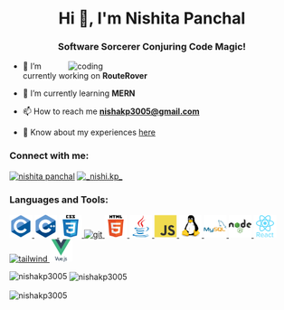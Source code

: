 <h1 align="center">Hi 👋, I'm Nishita Panchal</h1>
<h3 align="center">Software Sorcerer Conjuring Code Magic!</h3>
<img align = "right" alt = "coding"width = "400" src = "https://cdn.dribbble.com/users/4055494/screenshots/15215756/media/d2b66c4ca0192aa26d103448b3d1518b.gif">
<!-- <p align="left"> <a href="https://github.com/ryo-ma/github-profile-trophy"><img src="https://github-profile-trophy.vercel.app/?username=nishakp3005" alt="nishakp3005" /></a> </p> -->

- 🔭 I’m currently working on **RouteRover**

- 🌱 I’m currently learning **MERN**

- 📫 How to reach me **nishakp3005@gmail.com**

- 📄 Know about my experiences [here](https://drive.google.com/file/d/1YjZ0Iu2EvbCWGAvhIkwnVUfviaustQsE/view)

<h3 align="left">Connect with me:</h3>
<p align="left">
<!-- <a href="https://codepen.io/nishita-panchal" target="blank"><img align="center" src="https://raw.githubusercontent.com/rahuldkjain/github-profile-readme-generator/master/src/images/icons/Social/codepen.svg" alt="nishita-panchal" height="30" width="40" /></a> -->
<a href="https://linkedin.com/in/nishita panchal" target="blank"><img align="center" src="https://raw.githubusercontent.com/rahuldkjain/github-profile-readme-generator/master/src/images/icons/Social/linked-in-alt.svg" alt="nishita panchal" height="30" width="40" /></a>
<a href="https://instagram.com/_nishi.kp_" target="blank"><img align="center" src="https://raw.githubusercontent.com/rahuldkjain/github-profile-readme-generator/master/src/images/icons/Social/instagram.svg" alt="_nishi.kp_" height="30" width="40" /></a>
<!-- <a href="https://dribbble.com/nishakp3005" target="blank"><img align="center" src="https://raw.githubusercontent.com/rahuldkjain/github-profile-readme-generator/master/src/images/icons/Social/dribbble.svg" alt="nishakp3005" height="30" width="40" /></a>
<a href="https://www.codechef.com/users/nishakp3005" target="blank"><img align="center" src="https://cdn.jsdelivr.net/npm/simple-icons@3.1.0/icons/codechef.svg" alt="nishakp3005" height="30" width="40" /></a>
<a href="https://www.hackerrank.com/nishakp3005" target="blank"><img align="center" src="https://raw.githubusercontent.com/rahuldkjain/github-profile-readme-generator/master/src/images/icons/Social/hackerrank.svg" alt="nishakp3005" height="30" width="40" /></a>
<a href="https://codeforces.com/profile/ocean._.blue" target="blank"><img align="center" src="https://raw.githubusercontent.com/rahuldkjain/github-profile-readme-generator/master/src/images/icons/Social/codeforces.svg" alt="ocean._.blue" height="30" width="40" /></a>
<a href="https://www.leetcode.com/nishakp_3005" target="blank"><img align="center" src="https://raw.githubusercontent.com/rahuldkjain/github-profile-readme-generator/master/src/images/icons/Social/leet-code.svg" alt="nishakp_3005" height="30" width="40" /></a>
<a href="https://auth.geeksforgeeks.org/user/nishak4l6d" target="blank"><img align="center" src="https://raw.githubusercontent.com/rahuldkjain/github-profile-readme-generator/master/src/images/icons/Social/geeks-for-geeks.svg" alt="nishak4l6d" height="30" width="40" /></a>
</p> -->

<h3 align="left">Languages and Tools:</h3>
<p align="left"> <a href="https://www.cprogramming.com/" target="_blank" rel="noreferrer"> <img src="https://raw.githubusercontent.com/devicons/devicon/master/icons/c/c-original.svg" alt="c" width="40" height="40"/> </a> <a href="https://www.w3schools.com/cpp/" target="_blank" rel="noreferrer"> <img src="https://raw.githubusercontent.com/devicons/devicon/master/icons/cplusplus/cplusplus-original.svg" alt="cplusplus" width="40" height="40"/> </a> <a href="https://www.w3schools.com/css/" target="_blank" rel="noreferrer"> <img src="https://raw.githubusercontent.com/devicons/devicon/master/icons/css3/css3-original-wordmark.svg" alt="css3" width="40" height="40"/> </a> <a href="https://git-scm.com/" target="_blank" rel="noreferrer"> <img src="https://www.vectorlogo.zone/logos/git-scm/git-scm-icon.svg" alt="git" width="40" height="40"/> </a> <a href="https://www.w3.org/html/" target="_blank" rel="noreferrer"> <img src="https://raw.githubusercontent.com/devicons/devicon/master/icons/html5/html5-original-wordmark.svg" alt="html5" width="40" height="40"/> </a> <a href="https://www.java.com" target="_blank" rel="noreferrer"> <img src="https://raw.githubusercontent.com/devicons/devicon/master/icons/java/java-original.svg" alt="java" width="40" height="40"/> </a> <a href="https://developer.mozilla.org/en-US/docs/Web/JavaScript" target="_blank" rel="noreferrer"> <img src="https://raw.githubusercontent.com/devicons/devicon/master/icons/javascript/javascript-original.svg" alt="javascript" width="40" height="40"/> </a> <a href="https://www.linux.org/" target="_blank" rel="noreferrer"> <img src="https://raw.githubusercontent.com/devicons/devicon/master/icons/linux/linux-original.svg" alt="linux" width="40" height="40"/> </a> <a href="https://www.mysql.com/" target="_blank" rel="noreferrer"> <img src="https://raw.githubusercontent.com/devicons/devicon/master/icons/mysql/mysql-original-wordmark.svg" alt="mysql" width="40" height="40"/> </a> <a href="https://nodejs.org" target="_blank" rel="noreferrer"> <img src="https://raw.githubusercontent.com/devicons/devicon/master/icons/nodejs/nodejs-original-wordmark.svg" alt="nodejs" width="40" height="40"/> </a> <a href="https://reactjs.org/" target="_blank" rel="noreferrer"> <img src="https://raw.githubusercontent.com/devicons/devicon/master/icons/react/react-original-wordmark.svg" alt="react" width="40" height="40"/> </a> <a href="https://tailwindcss.com/" target="_blank" rel="noreferrer"> <img src="https://www.vectorlogo.zone/logos/tailwindcss/tailwindcss-icon.svg" alt="tailwind" width="40" height="40"/> </a> <a href="https://vuejs.org/" target="_blank" rel="noreferrer"> <img src="https://raw.githubusercontent.com/devicons/devicon/master/icons/vuejs/vuejs-original-wordmark.svg" alt="vuejs" width="40" height="40"/> </a> </p>

<p><img align="left" src="https://github-readme-stats.vercel.app/api/top-langs?username=nishakp3005&show_icons=true&locale=en&layout=compact&theme=ambient_gradient" alt="nishakp3005" /></p>

<p>&nbsp;<img align="center" src="https://github-readme-stats.vercel.app/api?username=nishakp3005&show_icons=true&locale=en&theme=ambient_gradient" alt="nishakp3005" /></p> 

<p><img align="center" src="https://github-readme-streak-stats.herokuapp.com/?user=nishakp3005&" alt="nishakp3005" /></p>
